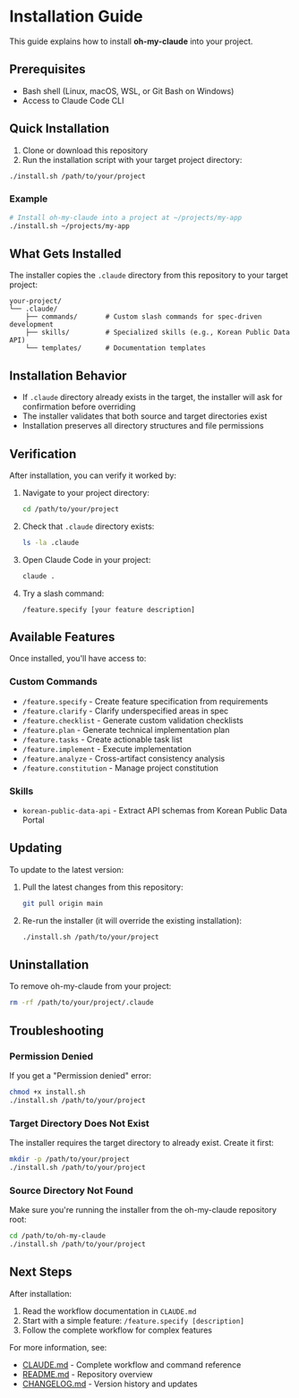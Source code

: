 # Installation Guide

This guide explains how to install **oh-my-claude** into your project.

## Prerequisites

- Bash shell (Linux, macOS, WSL, or Git Bash on Windows)
- Access to Claude Code CLI

## Quick Installation

1. Clone or download this repository
2. Run the installation script with your target project directory:

```bash
./install.sh /path/to/your/project
```

### Example

```bash
# Install oh-my-claude into a project at ~/projects/my-app
./install.sh ~/projects/my-app
```

## What Gets Installed

The installer copies the `.claude` directory from this repository to your target project:

```
your-project/
└── .claude/
    ├── commands/       # Custom slash commands for spec-driven development
    ├── skills/         # Specialized skills (e.g., Korean Public Data API)
    └── templates/      # Documentation templates
```

## Installation Behavior

- If `.claude` directory already exists in the target, the installer will ask for confirmation before overriding
- The installer validates that both source and target directories exist
- Installation preserves all directory structures and file permissions

## Verification

After installation, you can verify it worked by:

1. Navigate to your project directory:
   ```bash
   cd /path/to/your/project
   ```

2. Check that `.claude` directory exists:
   ```bash
   ls -la .claude
   ```

3. Open Claude Code in your project:
   ```bash
   claude .
   ```

4. Try a slash command:
   ```
   /feature.specify [your feature description]
   ```

## Available Features

Once installed, you'll have access to:

### Custom Commands

- `/feature.specify` - Create feature specification from requirements
- `/feature.clarify` - Clarify underspecified areas in spec
- `/feature.checklist` - Generate custom validation checklists
- `/feature.plan` - Generate technical implementation plan
- `/feature.tasks` - Create actionable task list
- `/feature.implement` - Execute implementation
- `/feature.analyze` - Cross-artifact consistency analysis
- `/feature.constitution` - Manage project constitution

### Skills

- `korean-public-data-api` - Extract API schemas from Korean Public Data Portal

## Updating

To update to the latest version:

1. Pull the latest changes from this repository:
   ```bash
   git pull origin main
   ```

2. Re-run the installer (it will override the existing installation):
   ```bash
   ./install.sh /path/to/your/project
   ```

## Uninstallation

To remove oh-my-claude from your project:

```bash
rm -rf /path/to/your/project/.claude
```

## Troubleshooting

### Permission Denied

If you get a "Permission denied" error:

```bash
chmod +x install.sh
./install.sh /path/to/your/project
```

### Target Directory Does Not Exist

The installer requires the target directory to already exist. Create it first:

```bash
mkdir -p /path/to/your/project
./install.sh /path/to/your/project
```

### Source Directory Not Found

Make sure you're running the installer from the oh-my-claude repository root:

```bash
cd /path/to/oh-my-claude
./install.sh /path/to/your/project
```

## Next Steps

After installation:

1. Read the workflow documentation in `CLAUDE.md`
2. Start with a simple feature: `/feature.specify [description]`
3. Follow the complete workflow for complex features

For more information, see:
- [CLAUDE.md](./CLAUDE.md) - Complete workflow and command reference
- [README.md](./README.md) - Repository overview
- [CHANGELOG.md](./CHANGELOG.md) - Version history and updates
